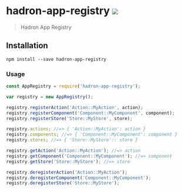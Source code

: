 # hadron-app-registry [![][npm_img]][npm_url]

> Hadron App Registry

## Installation

```
npm install --save hadron-app-registry
```

### Usage

```javascript
const AppRegistry = require('hadron-app-registry');

var registry = new AppRegistry();

registry.registerAction('Action::MyAction', action);
registry.registerComponent('Component::MyComponent', component);
registry.registerStore('Store::MyStore', store);

registry.actions; //=> { 'Action::MyAction': action }
registry.components; //=> { 'Component::MyComponent': component }
registry.stores; //=> { 'Store::MyStore':: store }

registry.getAction('Action::MyAction'); //=> action
registry.getComponent('Component::MyComponent'); //=> component
registry.getStore('Store::MyStore'); //=> store

registry.deregisterAction('Action::MyAction');
registry.deregisterComponent('Component::MyComponent');
registry.deregisterStore('Store::MyStore');
```

[npm_img]: https://img.shields.io/npm/v/hadron-app-registry.svg?style=flat-square
[npm_url]: https://www.npmjs.org/package/hadron-app-registry
